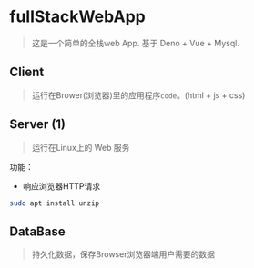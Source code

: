 # fullStackWebApp

> 这是一个简单的全栈web App. 基于 Deno + Vue + Mysql.

## Client

> 运行在Brower(浏览器)里的应用程序`code`。(html + js + css)


## Server (1)

> 运行在Linux上的 Web 服务

功能：

- 响应浏览器HTTP请求

```sh
sudo apt install unzip
```

## DataBase

> 持久化数据，保存Browser浏览器端用户需要的数据

